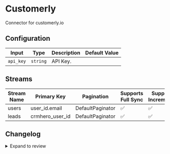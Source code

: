 # Customerly
Connector for customerly.io

## Configuration

| Input | Type | Description | Default Value |
|-------|------|-------------|---------------|
| `api_key` | `string` | API Key.  |  |

## Streams
| Stream Name | Primary Key | Pagination | Supports Full Sync | Supports Incremental |
|-------------|-------------|------------|---------------------|----------------------|
| users | user_id.email | DefaultPaginator | ✅ |  ✅  |
| leads | crmhero_user_id | DefaultPaginator | ✅ |  ✅  |

## Changelog

<details>
  <summary>Expand to review</summary>

| Version          | Date              | Pull Request | Subject        |
|------------------|-------------------|--------------|----------------|
| 0.0.19 | 2025-08-09 | [64730](https://github.com/airbytehq/airbyte/pull/64730) | Update dependencies |
| 0.0.18 | 2025-08-02 | [64330](https://github.com/airbytehq/airbyte/pull/64330) | Update dependencies |
| 0.0.17 | 2025-07-26 | [64031](https://github.com/airbytehq/airbyte/pull/64031) | Update dependencies |
| 0.0.16 | 2025-07-19 | [63588](https://github.com/airbytehq/airbyte/pull/63588) | Update dependencies |
| 0.0.15 | 2025-07-12 | [63007](https://github.com/airbytehq/airbyte/pull/63007) | Update dependencies |
| 0.0.14 | 2025-07-05 | [62786](https://github.com/airbytehq/airbyte/pull/62786) | Update dependencies |
| 0.0.13 | 2025-06-28 | [62313](https://github.com/airbytehq/airbyte/pull/62313) | Update dependencies |
| 0.0.12 | 2025-06-22 | [61986](https://github.com/airbytehq/airbyte/pull/61986) | Update dependencies |
| 0.0.11 | 2025-06-14 | [61282](https://github.com/airbytehq/airbyte/pull/61282) | Update dependencies |
| 0.0.10 | 2025-05-24 | [60372](https://github.com/airbytehq/airbyte/pull/60372) | Update dependencies |
| 0.0.9 | 2025-05-10 | [59995](https://github.com/airbytehq/airbyte/pull/59995) | Update dependencies |
| 0.0.8 | 2025-05-03 | [59409](https://github.com/airbytehq/airbyte/pull/59409) | Update dependencies |
| 0.0.7 | 2025-04-26 | [58839](https://github.com/airbytehq/airbyte/pull/58839) | Update dependencies |
| 0.0.6 | 2025-04-19 | [58358](https://github.com/airbytehq/airbyte/pull/58358) | Update dependencies |
| 0.0.5 | 2025-04-12 | [57803](https://github.com/airbytehq/airbyte/pull/57803) | Update dependencies |
| 0.0.4 | 2025-04-05 | [57256](https://github.com/airbytehq/airbyte/pull/57256) | Update dependencies |
| 0.0.3 | 2025-03-29 | [56518](https://github.com/airbytehq/airbyte/pull/56518) | Update dependencies |
| 0.0.2 | 2025-03-22 | [55940](https://github.com/airbytehq/airbyte/pull/55940) | Update dependencies |
| 0.0.1 | 2025-03-18 | | Initial release by [@Shuky](https://github.com/Shuky) via Connector Builder |

</details>
